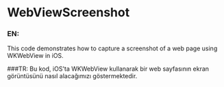 # WebViewScreenshot
### EN: 
This code demonstrates how to capture a screenshot of a web page using WKWebView in iOS. 

###TR: 
Bu kod, iOS'ta WKWebView kullanarak bir web sayfasının ekran görüntüsünü nasıl alacağımızı göstermektedir.

